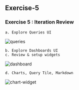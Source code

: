 ## Exercise-5
### Exercise 5 : Iteration Review

    a. Explore Queries UI

![queries](images/queries.gif)
    
    b. Explore Dashboards UI
    c. Review & setup widgets
![dashboard](images/dashboard.gif)

    d. Charts, Query Tile, Markdown
![chart-widget](images/chart-widget.gif)
